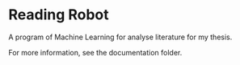 # Reading Robot

A program of Machine Learning for analyse literature for my thesis.

For more information, see the documentation folder.
